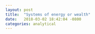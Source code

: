 ```yaml
---
layout: post
title:  "Systems of energy or wealth"
date:   2018-03-02 18:42:04 -0800
categories: analytical
---
```




